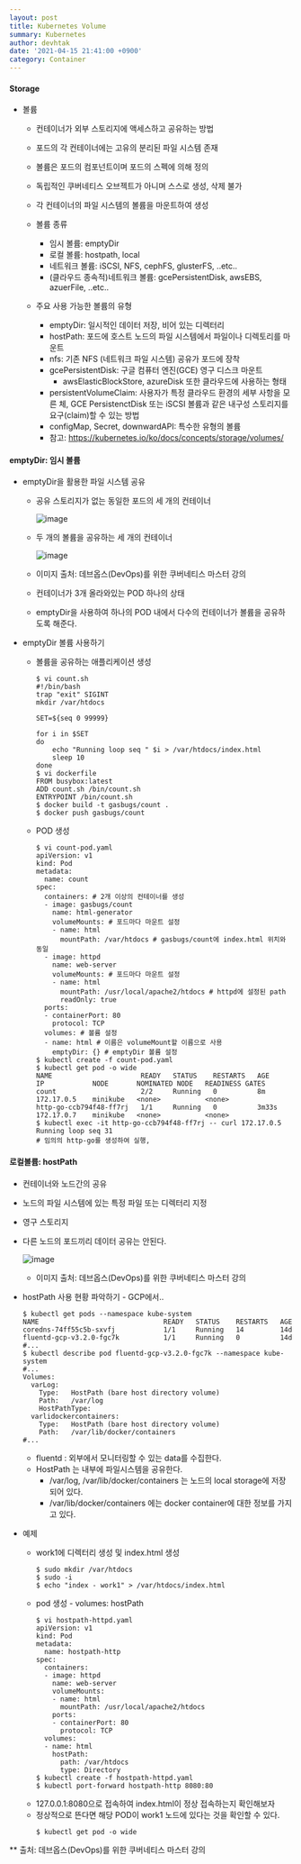 ```yaml
---
layout: post
title: Kubernetes Volume
summary: Kubernetes
author: devhtak
date: '2021-04-15 21:41:00 +0900'
category: Container
---
```


#### Storage

- 볼륨
  - 컨테이너가 외부 스토리지에 액세스하고 공유하는 방법
  - 포드의 각 컨테이너에는 고유의 분리된 파일 시스템 존재
  - 볼륨은 포드의 컴포넌트이며 포드의 스펙에 의해 정의
  - 독립적인 쿠버네티스 오브젝트가 아니며 스스로 생성, 삭제 불가
  - 각 컨테이너의 파일 시스템의 볼륨을 마운트하여 생성

  - 볼륨 종류
    - 임시 볼륨: emptyDir    
    - 로컬 볼륨: hostpath, local
    - 네트워크 볼륨: iSCSI, NFS, cephFS, glusterFS, ..etc..
    - (클라우드 종속적)네트워크 볼륨: gcePersistentDisk, awsEBS, azuerFile, ..etc..

  - 주요 사용 가능한 볼륨의 유형
    - emptyDir: 일시적인 데이터 저장, 비어 있는 디렉터리
    - hostPath: 포드에 호스트 노드의 파일 시스템에서 파일이나 디렉토리를 마운트
    - nfs: 기존 NFS (네트워크 파일 시스템) 공유가 포드에 장착
    - gcePersistentDisk: 구글 컴퓨터 엔진(GCE) 영구 디스크 마운트
      - awsElasticBlockStore, azureDisk 또한 클라우드에 사용하는 형태
    - persistentVolumeClaim: 사용자가 특정 클라우드 환경의 세부 사항을 모른 체, GCE PersistenctDisk 또는 iSCSI 볼륨과 같은 내구성 스토리지를 요구(claim)할 수 있는 방법
    - configMap, Secret, downwardAPI: 특수한 유형의 볼륨
    - 참고: https://kubernetes.io/ko/docs/concepts/storage/volumes/

#### emptyDir: 임시 볼륨

- emptyDir을 활용한 파일 시스템 공유
  - 공유 스토리지가 없는 동일한 포드의 세 개의 컨테이너
  
    ![image](https://user-images.githubusercontent.com/42403023/114832790-d9266b00-9e09-11eb-936c-488e4613de09.png)
  
  - 두 개의 볼륨을 공유하는 세 개의 컨테이너
    
    ![image](https://user-images.githubusercontent.com/42403023/114832859-f0655880-9e09-11eb-8a4c-5b9c8d734e49.png)
    
  - 이미지 출처: 데브옵스(DevOps)를 위한 쿠버네티스 마스터 강의
  - 컨테이너가 3개 올라와있는 POD 하나의 상태
  - emptyDir을 사용하여 하나의 POD 내에서 다수의 컨테이너가 볼륨을 공유하도록 해준다.

- emptyDir 볼륨 사용하기
  - 볼륨을 공유하는 애플리케이션 생성
    ```
    $ vi count.sh
    #!/bin/bash
    trap "exit" SIGINT
    mkdir /var/htdocs
    
    SET=${seq 0 99999}
    
    for i in $SET
    do
        echo "Running loop seq " $i > /var/htdocs/index.html
        sleep 10
    done
    $ vi dockerfile
    FROM busybox:latest
    ADD count.sh /bin/count.sh
    ENTRYPOINT /bin/count.sh
    $ docker build -t gasbugs/count .
    $ docker push gasbugs/count
    ```
    
  - POD 생성
    ```
    $ vi count-pod.yaml
    apiVersion: v1
    kind: Pod
    metadata:
      name: count
    spec:
      containers: # 2개 이상의 컨테이너를 생성
      - image: gasbugs/count
        name: html-generator
        volumeMounts: # 포드마다 마운트 설정
        - name: html
          mountPath: /var/htdocs # gasbugs/count에 index.html 위치와 동일
      - image: httpd
        name: web-server
        volumeMounts: # 포드마다 마운트 설정
        - name: html
          mountPath: /usr/local/apache2/htdocs # httpd에 설정된 path
          readOnly: true
      ports:
      - containerPort: 80
        protocol: TCP
      volumes: # 볼륨 설정
      - name: html # 이름은 volumeMount할 이름으로 사용
        emptyDir: {} # emptyDir 볼륨 설정
    $ kubectl create -f count-pod.yaml
    $ kubectl get pod -o wide
    NAME                      READY   STATUS    RESTARTS   AGE     IP            NODE       NOMINATED NODE   READINESS GATES
    count                     2/2     Running   0          8m      172.17.0.5    minikube   <none>           <none>
    http-go-ccb794f48-ff7rj   1/1     Running   0          3m33s   172.17.0.7    minikube   <none>           <none>
    $ kubectl exec -it http-go-ccb794f48-ff7rj -- curl 172.17.0.5
    Running loop seq 31
    # 임의의 http-go를 생성하여 실행, 
    ```

#### 로컬볼륨: hostPath

- 컨테이너와 노드간의 공유
- 노드의 파일 시스템에 있는 특정 파일 또는 디렉터리 지정
- 영구 스토리지
- 다른 노드의 포드끼리 데이터 공유는 안된다.

  ![image](https://user-images.githubusercontent.com/42403023/114838982-36bdb600-9e10-11eb-88f5-4f8ca9e9632b.png)

  - 이미지 출처: 데브옵스(DevOps)를 위한 쿠버네티스 마스터 강의

- hostPath 사용 현황 파악하기 - GCP에서..
  ```
  $ kubectl get pods --namespace kube-system
  NAME                               READY   STATUS    RESTARTS   AGE
  coredns-74ff55c5b-sxvfj            1/1     Running   14         14d
  fluentd-gcp-v3.2.0-fgc7k           1/1     Running   0          14d
  #...
  $ kubectl describe pod fluentd-gcp-v3.2.0-fgc7k --namespace kube-system
  #...
  Volumes:
    varLog:
      Type:   HostPath (bare host directory volume)
      Path:   /var/log
      HostPathType:
    varlidockercontainers:
      Type:   HostPath (bare host directory volume)
      Path:   /var/lib/docker/containers
  #...
  ```
  - fluentd : 외부에서 모니터링할 수 있는 data를 수집한다.
  - HostPath 는 내부에 파일시스템을 공유한다.
    - /var/log, /var/lib/docker/containers 는 노드의 local storage에 저장되어 있다.
    - /var/lib/docker/containers 에는 docker container에 대한 정보를 가지고 있다.

- 예제
  - work1에 디렉터리 생성 및 index.html 생성
    ```
    $ sudo mkdir /var/htdocs
    $ sudo -i
    $ echo "index - work1" > /var/htdocs/index.html
    ```
  - pod 생성 - volumes: hostPath
    ```
    $ vi hostpath-httpd.yaml
    apiVersion: v1
    kind: Pod
    metadata:
      name: hostpath-http
    spec:
      containers:
      - image: httpd
        name: web-server
        volumeMounts:
        - name: html
          mountPath: /usr/local/apache2/htdocs
        ports:
        - containerPort: 80
          protocol: TCP
      volumes:
      - name: html
        hostPath: 
          path: /var/htdocs
          type: Directory
    $ kubectl create -f hostpath-httpd.yaml
    $ kubectl port-forward hostpath-http 8080:80
    ```
  - 127.0.0.1:8080으로 접속하여 index.html이 정상 접속하는지 확인해보자
  - 정상적으로 뜬다면 해당 POD이 work1 노드에 있다는 것을 확인할 수 있다.
    ```
    $ kubectl get pod -o wide
    ```

    
** 출처: 데브옵스(DevOps)를 위한 쿠버네티스 마스터 강의
